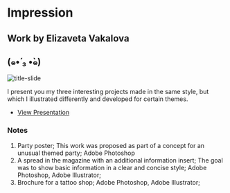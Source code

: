 # Impression

## Work by Elizaveta Vakalova 

## (๑•́ ₃ •̀๑)

![title-slide](https://user-images.githubusercontent.com/94209039/142000142-bdd7c37b-1a2e-493f-b2a1-23013ca8343a.png)

I present you my three interesting projects made in the same style, but which I illustrated differently and developed for certain themes.

- [View Presentation](https://github.com/errorjpg/english-for-designers/files/7557950/my-projects.pdf)




### Notes

1. Party poster; This work was proposed as part of a concept for an unusual themed party; Adobe Photoshop 
2. A spread in the magazine with an additional information insert; The goal was to show basic information in a clear and concise style; Adobe Photoshop, Adobe Illustrator; 
3. Brochure for a tattoo shop; Adobe Photoshop, Adobe Illustrator; 
